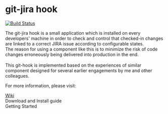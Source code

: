 # git-jira hook

[![Build Status](https://travis-ci.org/pgjerlow/git-jira-hook.svg?branch=master)](https://travis-ci.org/pgjerlow/git-jira-hook)


The git-jira hook is a small application which is installed on every developers' machine in order to check and control that checked-in changes are linked to a correct JIRA issue according to configurable states.<br>
The reason for using a component like this is to minimize the risk of code changes erroneously being delivered into production in the end.<br><br>
This git-hook is implemented based on the experiences of similar component designed for several earlier engagements by me and other colleagues.

For more information, please visit:

[Wiki](https://github.com/pgjerlow/git-jira-hook/wiki)<br>
Download and Install guide<br>
Getting Started<br>
